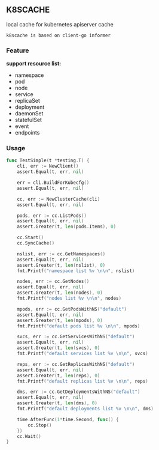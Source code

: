 ## K8SCACHE

local cache for kubernetes apiserver cache

`k8scache is based on client-go informer`

### Feature

**support resource list:**

- namespace
- pod
- node
- service
- replicaSet
- deployment
- daemonSet
- statefulSet
- event
- endpoints

### Usage

```go
func TestSimple(t *testing.T) {
	cli, err := NewClient()
	assert.Equal(t, err, nil)

	err = cli.BuildForKubecfg()
	assert.Equal(t, err, nil)

	cc, err := NewClusterCache(cli)
	assert.Equal(t, err, nil)

	pods, err := cc.ListPods()
	assert.Equal(t, err, nil)
	assert.Greater(t, len(pods.Items), 0)

	cc.Start()
	cc.SyncCache()

	nslist, err := cc.GetNamespaces()
	assert.Equal(t, err, nil)
	assert.Greater(t, len(nslist), 0)
	fmt.Printf("namespace list %v \n\n", nslist)

	nodes, err := cc.GetNodes()
	assert.Equal(t, err, nil)
	assert.Greater(t, len(nodes), 0)
	fmt.Printf("nodes list %v \n\n", nodes)

	mpods, err := cc.GetPodsWithNS("default")
	assert.Equal(t, err, nil)
	assert.Greater(t, len(mpods), 0)
	fmt.Printf("default pods list %v \n\n", mpods)

	svcs, err := cc.GetServicesWithNS("default")
	assert.Equal(t, err, nil)
	assert.Greater(t, len(svcs), 0)
	fmt.Printf("default services list %v \n\n", svcs)

	reps, err := cc.GetReplicasWithNS("default")
	assert.Equal(t, err, nil)
	assert.Greater(t, len(reps), 0)
	fmt.Printf("default replicas list %v \n\n", reps)

	dms, err := cc.GetDeploymentsWithNS("default")
	assert.Equal(t, err, nil)
	assert.Greater(t, len(dms), 0)
	fmt.Printf("default deployments list %v \n\n", dms)

	time.AfterFunc(1*time.Second, func() {
		cc.Stop()
	})
    cc.Wait()
}
```
